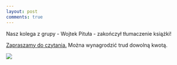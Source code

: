 ```yaml
---
layout: post
comments: true
---
```


Nasz kolega z grupy - Wojtek Pituła - zakończył tłumaczenie książki!

[Zapraszamy do czytania.](https://leanpub.com/fpmortals-pl) Można wynagrodzić trud dowolną kwotą.

<img src="https://d2sofvawe08yqg.cloudfront.net/fpmortals-pl/hero?1549504862">
